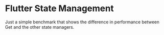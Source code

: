 # Flutter State Management

Just a simple benchmark that shows the difference in performance between Get and the other state managers.
